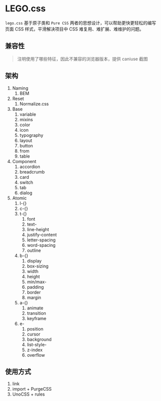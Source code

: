 # LEGO.css

`lego.css` 基于原子类和 `Pure CSS` 两者的思想设计，可以帮助更快更轻松的编写页面 CSS 样式，平滑解决项目中 CSS 难复用、难扩展、难维护的问题。

## 兼容性
> 注明使用了哪些特征，因此不兼容的浏览器版本，提供 caniuse 截图

## 架构
1. Naming
   1. BEM
2. Reset
   1. Normalize.css
3. Base
   1. variable
   2. mixins
   3. color
   4. icon
   5. typography
   6. layout
   7. button
   8. from
   9. table
4. Component
   1. accordion
   2. breadcrumb
   3. card
   4. switch
   5. tab
   6. dialog
5. Atomic
   1. l-{}
   2. c-{}
   3. t-{}
      1. font
      2. text-
      3. line-height
      4. justify-content
      5. letter-spacing
      6. word-spacing
      7. outline
   4. b-{}
      1. display
      2. box-sizing
      3. width
      4. height
      5. min/max-
      6. padding
      7. border
      8. margin
   5. a-{}
      1. animate
      2. transition
      3. keyframe
   6. e-
      1. position
      2. cursor
      3. background
      4. list-style-
      5. z-index
      6. overflow

## 使用方式
1. link
2. import + PurgeCSS
3. UnoCSS + rules